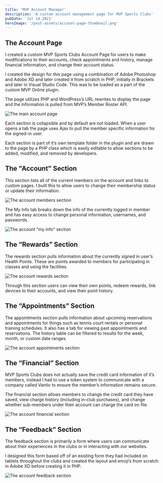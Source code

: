 ```yaml
---
title: 'MVP Account Manager'
description: 'A custom account management page for MVP Sports Clubs'
pubDate: 'Jul 14 2021'
heroImage: '/post-assets/account-page-thumbnail.png'
---
```


## The Account Page

I created a custom MVP Sports Clubs Account Page for users to make modifications to their accounts, check appointments and history, manage financial information, and change their account status.

I created the design for this page using a combination of Adobe Photoshop and Adobe XD and later created it from scratch in PHP, initially in Brackets and later in Visual Studio Code. This was to be loaded as a part of the custom MVP Online plugin.

The page utilizes PHP and WordPress’s URL rewrites to display the page and the information is pulled from MVP’s Member Roster API.

![The main account page](/post-assets/account-main.png)

Each section is collapsible and by default are not loaded. When a user opens a tab the page uses Ajax to pull the member specific information for the signed-in user.

Each section is part of it’s own template folder in the plugin and are drawn to the page by a PHP class which is easily editable to allow sections to be added, modified, and removed by developers.

## The "Account" Section

This section lists all of the current members on the account and links to custom pages. I built this to allow users to change their membership status or update their information.

![The account members section](/post-assets/account-members.png)

The My Info tab breaks down the info of the currently logged in member and has easy access to change personal information, usernames, and passwords.

![The account "my info" section](/post-assets/my-info.png)

## The “Rewards” Section

The rewards section pulls information about the currently signed in user’s Health Points. These are points awarded to members for participating in classes and using the facilities.

![The account rewards section](/post-assets/rewards.png)

Through this section users can view their own points, redeem rewards, link devices to their accounts, and view their point history.

## The “Appointments” Section

The appointments section pulls information about upcoming reservations and appointments for things such as tennis court rentals or personal training schedules. It also has a tab for viewing past appointments and reservations. The history table can be filtered to results for the week, month, or custom date ranges.

![The account appointments section](/post-assets/appointments.png)

## The “Financial” Section

MVP Sports Clubs does not actually save the credit card information of it’s members, instead I had to use a token system to communicate with a company called Vantiv to ensure the member’s information remains secure.

The financial section allows members to change the credit card they have saved, view charge history (including in-club purchases), and change whether sub-members under their account can charge the card on file.

![The account financial section](/post-assets/financial.png)

## The “Feedback” Section

The feedback section is primarily a form where users can communicate about their experiences in the clubs or in interacting with our websites.

I designed this form based off of an existing form they had included on tablets throughout the clubs and created the layout and emoji’s from scratch in Adobe XD before creating it in PHP.

![The account feedback section](/post-assets/feedback.png)
